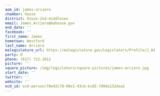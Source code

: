 ```yaml
---
aom_id: james-arciero
chamber: house
district: house-2nd-middlesex
email: James.Arciero@mahouse.gov
end_date: ''
facebook: ''
first_name: James
hometown: Westford
last_name: Arciero
malegislature_url: https://malegislature.gov/Legislators/Profile/J_A1
party: D
phone: (617) 722-2012
picture: ''
square_picture: /img/legislators/square-pictures/james-arciero.jpg
start_date: ''
twitter: ''
website: ''
ocd_id: ocd-person/70e42c78-89e1-43cb-bc65-7d0da132daa2
---
```

